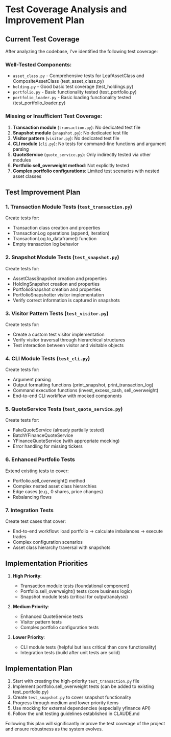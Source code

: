 # Test Coverage Analysis and Improvement Plan

## Current Test Coverage

After analyzing the codebase, I've identified the following test coverage:

### Well-Tested Components:
- `asset_class.py` - Comprehensive tests for LeafAssetClass and CompositeAssetClass (test_asset_class.py)
- `holding.py` - Good basic test coverage (test_holdings.py)
- `portfolio.py` - Basic functionality tested (test_portfolio.py)
- `portfolio_loader.py` - Basic loading functionality tested (test_portfolio_loader.py)

### Missing or Insufficient Test Coverage:
1. **Transaction module** (`transaction.py`): No dedicated test file
2. **Snapshot module** (`snapshot.py`): No dedicated test file
3. **Visitor pattern** (`visitor.py`): No dedicated test file
4. **CLI module** (`cli.py`): No tests for command-line functions and argument parsing
5. **QuoteService** (`quote_service.py`): Only indirectly tested via other modules
6. **Portfolio sell_overweight method**: Not explicitly tested
7. **Complex portfolio configurations**: Limited test scenarios with nested asset classes

## Test Improvement Plan

### 1. Transaction Module Tests (`test_transaction.py`)

Create tests for:
- Transaction class creation and properties
- TransactionLog operations (append, iteration)
- TransactionLog.to_dataframe() function
- Empty transaction log behavior

### 2. Snapshot Module Tests (`test_snapshot.py`)

Create tests for:
- AssetClassSnapshot creation and properties
- HoldingSnapshot creation and properties 
- PortfolioSnapshot creation and properties
- PortfolioSnapshotter visitor implementation
- Verify correct information is captured in snapshots

### 3. Visitor Pattern Tests (`test_visitor.py`)

Create tests for:
- Create a custom test visitor implementation
- Verify visitor traversal through hierarchical structures
- Test interaction between visitor and visitable objects

### 4. CLI Module Tests (`test_cli.py`)

Create tests for:
- Argument parsing
- Output formatting functions (print_snapshot, print_transaction_log)
- Command execution functions (invest_excess_cash, sell_overweight)
- End-to-end CLI workflow with mocked components

### 5. QuoteService Tests (`test_quote_service.py`)

Create tests for:
- FakeQuoteService (already partially tested)
- BatchYFinanceQuoteService 
- YFinanceQuoteService (with appropriate mocking)
- Error handling for missing tickers

### 6. Enhanced Portfolio Tests

Extend existing tests to cover:
- Portfolio.sell_overweight() method
- Complex nested asset class hierarchies
- Edge cases (e.g., 0 shares, price changes)
- Rebalancing flows

### 7. Integration Tests

Create test cases that cover:
- End-to-end workflow: load portfolio -> calculate imbalances -> execute trades
- Complex configuration scenarios
- Asset class hierarchy traversal with snapshots

## Implementation Priorities

1. **High Priority**:
   - Transaction module tests (foundational component)
   - Portfolio.sell_overweight() tests (core business logic)
   - Snapshot module tests (critical for output/analysis)

2. **Medium Priority**:
   - Enhanced QuoteService tests
   - Visitor pattern tests
   - Complex portfolio configuration tests

3. **Lower Priority**:
   - CLI module tests (helpful but less critical than core functionality)
   - Integration tests (build after unit tests are solid)

## Implementation Plan

1. Start with creating the high-priority `test_transaction.py` file
2. Implement portfolio.sell_overweight tests (can be added to existing test_portfolio.py)
3. Create `test_snapshot.py` to cover snapshot functionality
4. Progress through medium and lower priority items
5. Use mocking for external dependencies (especially yfinance API)
6. Follow the unit testing guidelines established in CLAUDE.md

Following this plan will significantly improve the test coverage of the project and ensure robustness as the system evolves.